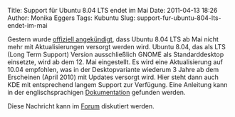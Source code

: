 Title: Support für Ubuntu 8.04 LTS endet im Mai
Date: 2011-04-13 18:26
Author: Monika Eggers
Tags: Kubuntu
Slug: support-fur-ubuntu-804-lts-endet-im-mai


Gestern wurde [offiziell
angekündigt](https://lists.ubuntu.com/archives/ubuntu-announce/2011-April/000144.html),
dass Ubuntu 8.04 LTS ab Mai nicht mehr mit Aktualisierungen versorgt
werden wird. Ubuntu 8.04, das als LTS (Long Term Support) Version
ausschließlich GNOME als Standarddesktop einsetzte, wird ab dem 12. Mai
eingestellt. Es wird eine Aktualisierung auf 10.04 empfohlen, was in der
Desktopvariante wiederum 3 Jahre ab dem Erscheinen (April 2010) mit
Updates versorgt wird. Hier steht dann auch KDE mit entsprechend langem
Support zur Verfügung. Eine Anleitung kann in der englischsprachigen
[Dokumentation](https://help.ubuntu.com/community/LucidUpgrades)
gefunden werden.



<!--break--><!--break-->

Diese Nachricht kann im
[Forum](http://forum.kubuntu-de.org/index.php?board=1.0) diskutiert
werden.




